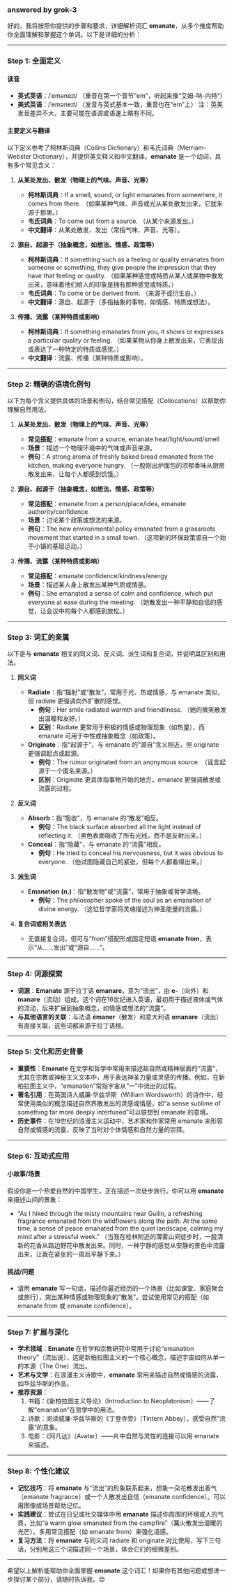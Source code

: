 ### answered by grok-3
好的，我将按照你提供的步骤和要求，详细解析词汇 **emanate**，从多个维度帮助你全面理解和掌握这个单词。以下是详细的分析：

---

### **Step 1: 全面定义**
#### **读音**
- **英式英语**：/ˈeməneɪt/ （重音在第一个音节“em”，听起来像“艾姆-呐-内特”）
- **美式英语**：/ˈeməneɪt/ （发音与英式基本一致，重音也在“em”上）
注：英美发音差异不大，主要可能在语调或语速上略有不同。

#### **主要定义与翻译**
以下定义参考了柯林斯词典（Collins Dictionary）和韦氏词典（Merriam-Webster Dictionary），并提供英文释义和中文翻译。**emanate** 是一个动词，具有多个常见含义：

1. **从某处发出、散发（物理上的气味、声音、光等）**
   - **柯林斯词典**：If a smell, sound, or light emanates from somewhere, it comes from there. （如果某种气味、声音或光从某处散发出来，它就来源于那里。）
   - **韦氏词典**：To come out from a source. （从某个来源发出。）
   - **中文翻译**：从某处散发、发出（常指气味、声音、光等）。
   
2. **源自、起源于（抽象概念，如想法、情感、政策等）**
   - **柯林斯词典**：If something such as a feeling or quality emanates from someone or something, they give people the impression that they have that feeling or quality. （如果某种感觉或特质从某人或某物中散发出来，意味着他们给人的印象是拥有那种感觉或特质。）
   - **韦氏词典**：To come or be derived from. （来源于或衍生自。）
   - **中文翻译**：源自、起源于（多指抽象的事物，如情感、特质或想法）。

3. **传播、流露（某种特质或影响）**
   - **柯林斯词典**：If something emanates from you, it shows or expresses a particular quality or feeling. （如果某物从你身上散发出来，它表现出或表达了一种特定的特质或感觉。）
   - **中文翻译**：流露、传播（某种特质或影响）。

---

### **Step 2: 精确的语境化例句**
以下为每个含义提供具体的场景和例句，结合常见搭配（Collocations）以帮助你理解自然用法。

1. **从某处发出、散发（物理上的气味、声音、光等）**
   - **常见搭配**：emanate from a source, emanate heat/light/sound/smell
   - **场景**：描述一个物理环境中的气味或声音来源。
   - **例句**：A strong aroma of freshly baked bread emanated from the kitchen, making everyone hungry. （一股刚出炉面包的浓郁香味从厨房散发出来，让每个人都感到饥饿。）

2. **源自、起源于（抽象概念，如想法、情感、政策等）**
   - **常见搭配**：emanate from a person/place/idea, emanate authority/confidence
   - **场景**：讨论某个政策或想法的来源。
   - **例句**：The new environmental policy emanated from a grassroots movement that started in a small town. （这项新的环保政策源自一个始于小镇的基层运动。）

3. **传播、流露（某种特质或影响）**
   - **常见搭配**：emanate confidence/kindness/energy
   - **场景**：描述某人身上散发出某种气质或情感。
   - **例句**：She emanated a sense of calm and confidence, which put everyone at ease during the meeting. （她散发出一种平静和自信的感觉，让会议中的每个人都感到放松。）

---

### **Step 3: 词汇的亲属**
以下是与 **emanate** 相关的同义词、反义词、派生词和复合词，并说明其区别和用法。

1. **同义词**
   - **Radiate**：指“辐射”或“散发”，常用于光、热或情感，与 emanate 类似，但 radiate 更强调向外扩散的感觉。
     - **例句**：Her smile radiated warmth and friendliness. （她的微笑散发出温暖和友好。）
     - **区别**：Radiate 更常用于积极的情感或物理现象（如热量），而 emanate 可用于中性或抽象概念（如政策）。
   - **Originate**：指“起源于”，与 emanate 的“源自”含义相近，但 originate 更强调起点或起源。
     - **例句**：The rumor originated from an anonymous source. （谣言起源于一个匿名来源。）
     - **区别**：Originate 更具体指事物开始的地方，emanate 更强调散发或流露的过程。

2. **反义词**
   - **Absorb**：指“吸收”，与 emanate 的“散发”相反。
     - **例句**：The black surface absorbed all the light instead of reflecting it. （黑色表面吸收了所有光线，而不是反射出来。）
   - **Conceal**：指“隐藏”，与 emanate 的“流露”相反。
     - **例句**：He tried to conceal his nervousness, but it was obvious to everyone. （他试图隐藏自己的紧张，但每个人都看得出来。）

3. **派生词**
   - **Emanation (n.)**：指“散发物”或“流露”，常用于抽象或哲学语境。
     - **例句**：The philosopher spoke of the soul as an emanation of divine energy. （这位哲学家将灵魂描述为神圣能量的流露。）

4. **复合词或相关表达**
   - 无直接复合词，但可与“from”搭配形成固定短语 **emanate from**，表示“从……发出”或“源自……”。

---

### **Step 4: 词源探索**
- **词源**：**Emanate** 源于拉丁语 **emanare**，意为“流出”，由 **e-**（向外）和 **manare**（流动）组成。这个词在16世纪进入英语，最初用于描述液体或气体的流动，后来扩展到抽象概念，如情感或想法的“流露”。
- **与其他语言的关联**：与法语 **émaner**（散发）和意大利语 **emanare**（流出）有直接关联，这些词都来源于拉丁语根。

---

### **Step 5: 文化和历史背景**
- **重要性**：**Emanate** 在文学和哲学中常用来描述超自然或精神层面的“流露”，尤其在宗教或神秘主义文本中，用于表达神圣力量或灵感的传播。例如，在新柏拉图主义中，“emanation”常指宇宙从“一”中流出的过程。
- **著名引用**：在英国诗人威廉·华兹华斯（William Wordsworth）的诗作中，经常使用类似的概念描述自然界散发出的灵感或情感，如“a sense sublime of something far more deeply interfused”可以联想到 emanate 的意境。
- **历史事件**：在19世纪的浪漫主义运动中，艺术家和作家常用 emanate 来形容自然或情感的流露，反映了当时对个体情感和自然力量的崇拜。

---

### **Step 6: 互动式应用**
#### **小故事/场景**
假设你是一个热爱自然的中国学生，正在描述一次徒步旅行。你可以用 **emanate** 来描述山间的景象：
- “As I hiked through the misty mountains near Guilin, a refreshing fragrance emanated from the wildflowers along the path. At the same time, a sense of peace emanated from the quiet landscape, calming my mind after a stressful week.”
（当我在桂林附近的薄雾山间徒步时，一股清新的花香从路边野花中散发出来。同时，一种宁静的感觉从安静的景色中流露出来，让我在紧张的一周后平静下来。）

#### **挑战/问题**
- 请用 **emanate** 写一句话，描述你最近经历的一个场景（比如课堂、家庭聚会或旅行），突出某种情感或物理现象的“散发”。尝试使用常见的搭配（如 emanate from 或 emanate confidence）。

---

### **Step 7: 扩展与深化**
- **学术领域**：**Emanate** 在哲学和宗教研究中常用于讨论“emanation theory”（流出说），这是新柏拉图主义的一个核心概念，描述宇宙如何从单一的本源（The One）流出。
- **艺术与文学**：在浪漫主义诗歌中，**emanate** 常用来描述自然或情感的流露，如华兹华斯的作品。
- **推荐资源**：
  1. 书籍：《新柏拉图主义导论》（Introduction to Neoplatonism）——了解“emanation”在哲学中的用法。
  2. 诗歌：阅读威廉·华兹华斯的《丁登寺旁》（Tintern Abbey），感受自然“流露”的意象。
  3. 电影：《阿凡达》（Avatar）——片中自然与灵性的连接可以用 emanate 来描述。

---

### **Step 8: 个性化建议**
- **记忆技巧**：将 **emanate** 与“流出”的形象联系起来，想象一朵花散发出香气（emanate fragrance）或一个人散发出自信（emanate confidence）。可以用图像或场景帮助记忆。
- **实践建议**：尝试在日记或社交媒体中用 **emanate** 描述你周围的环境或人的气质，比如“a warm glow emanated from the campfire”（篝火散发出温暖的光芒）。多用常见搭配（如 emanate from）来强化语感。
- **复习方法**：将 **emanate** 与同义词 radiate 和 originate 对比使用，写下三句话，分别用这三个词描述同一个场景，体会它们的细微差别。

---

希望以上解析能帮助你全面掌握 **emanate** 这个词汇！如果你有其他问题或想进一步探讨某个部分，请随时告诉我。😊